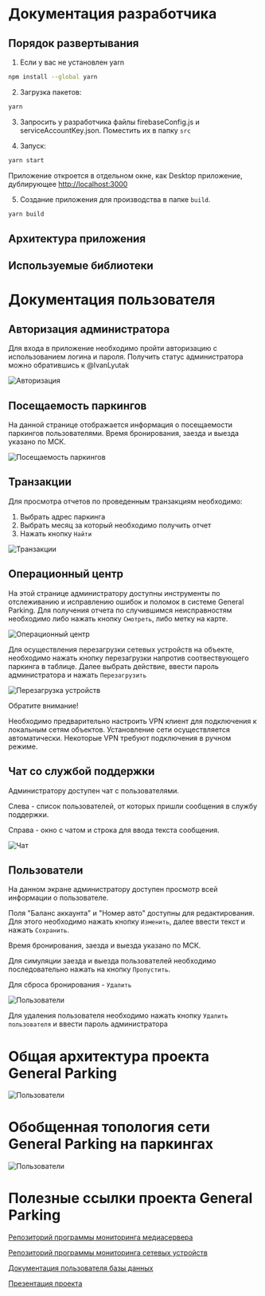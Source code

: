 # Документация разработчика

## Порядок развертывания

1. Если у вас не установлен yarn

```bash
npm install --global yarn
```

2. Загрузка пакетов:

```bash
yarn
```

3. Запросить у разработчика файлы firebaseConfig.js и serviceAccountKey.json. Поместить их в папку `src`

4. Запуск:
```bash
yarn start
```

  Приложение откроется в отдельном окне, как Desktop приложение, дублирующее [http://localhost:3000](http://localhost:3000)

5. Cоздание приложения для производства в папке `build`.

```bash
yarn build
```
## Архитектура приложения

## Используемые библиотеки

# Документация пользователя

## Авторизация администратора

Для входа в приложение необходимо пройти авторизацию с использованием логина и пароля. Получить статус администратора можно обратившись к @IvanLyutak

![Авторизация](https://github.com/IvanLyutak/Images/blob/main/Авторизация.png)

## Посещаемость паркингов

На данной странице отображается информация о посещаемости паркингов пользователями. Время бронирования, заезда и выезда указано по МСК.

![Посещаемость паркингов](https://github.com/IvanLyutak/Images/blob/main/Посещаемость%20паркингов.png)

## Транзакции

Для просмотра отчетов по проведенным транзакциям необходимо:

1. Выбрать адрес паркинга
2. Выбрать месяц за который необходимо получить отчет
3. Нажать кнопку `Найти`

![Транзакции](https://github.com/IvanLyutak/Images/blob/main/Транзакции.png)

## Операционный центр

На этой странице администратору доступны инструменты по отслеживанию и исправлению ошибок и поломок в системе General Parking. Для получения отчета по случившимся неисправностям необходимо либо нажать кнопку `Смотреть`, либо метку на карте.

![Операционный центр](https://github.com/IvanLyutak/Images/blob/main/Операционный%20центр.png)

Для осуществления перезагрузки сетевых устройств на объекте, необходимо нажать кнопку перезагрузки напротив соотвествующего паркинга в таблице. Далее выбрать действие, ввести пароль администратора и нажать `Перезагрузить`

![Перезагрузка устройств](https://github.com/IvanLyutak/Images/blob/main/Перезагрузка%20устройств.png)

Обратите внимание!

Необходимо предварительно настроить VPN клиент для подключения к локальным сетям объектов. Установление сети осуществляется автоматически. Некоторые VPN требуют подключения в ручном режиме.

## Чат со службой поддержки

Администратору доступен чат с пользователями.

Слева - список пользователей, от которых пришли сообщения в службу поддержки.

Справа - окно с чатом и строка для ввода текста сообщения. 

![Чат](https://github.com/IvanLyutak/Images/blob/main/Чат.png)

## Пользователи

На данном экране администратору доступен просмотр всей информации о пользователе. 

Поля "Баланс аккаунта" и "Номер авто" доступны для редактирования. Для этого необходимо нажать кнопку `Изменить`, далее ввести текст и нажать `Сохранить`.

Время бронирования, заезда и выезда указано по МСК.

Для симуляции заезда и выезда пользователей необходимо последовательно нажать на кнопку `Пропустить`. 

Для сброса бронирования - `Удалить`

![Пользователи](https://github.com/IvanLyutak/Images/blob/main/Пользователи.png)

Для удаления пользователя необходимо нажать кнопку `Удалить пользователя` и ввести пароль администратора

# Общая архитектура проекта General Parking

![Пользователи](https://github.com/IvanLyutak/Images/blob/main/Архитектура.png)

# Обобщенная топология сети General Parking на паркингах

![Пользователи](https://github.com/IvanLyutak/Images/blob/main/Топология.png)

# Полезные ссылки проекта General Parking

[Репозиторий программы мониторинга медиасервера](https://github.com/IvanLyutak/MonitoringMediaServer)

[Репозиторий программы мониторинга сетевых устройств](https://github.com/IvanLyutak/MonitoringServer)

[Документация пользователя базы данных](https://docs.google.com/document/d/1DQVeUMXectKqXcjGpcQl4quEwg8TSSHiw9SurNDWKJg/edit)

[Презентация проекта](https://docs.google.com/presentation/d/16-eHbvozZKoFUfgVn2WLcvX_8upM2R1_eMdlzpbycws/edit?usp=sharing)
